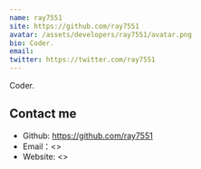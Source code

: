 ```yaml
---
name: ray7551
site: https://github.com/ray7551
avatar: /assets/developers/ray7551/avatar.png
bio: Coder.
email: 
twitter: https://twitter.com/ray7551
---
```


Coder.

## Contact me

- Github: <https://github.com/ray7551>
- Email：<>
- Website: <>
  